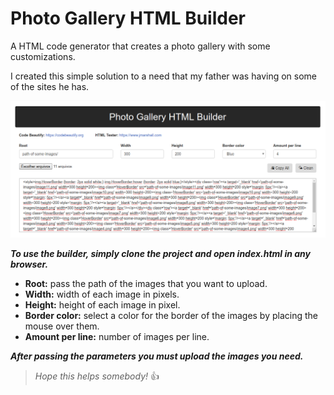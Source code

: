 # Photo Gallery HTML Builder

A HTML code generator that creates a photo gallery with some customizations. 

I created this simple solution to a need that my father was having on some of the sites he has.

![Alt text](image/sample.png?raw=true "Sample")

**_To use the builder, simply clone the project and open index.html in any browser._**

* **Root:** pass the path of the images that you want to upload.
* **Width:** width of each image in pixels.
* **Height:** height of each image in pixel.
* **Border color:** select a color for the border of the images by placing the mouse over them.
* **Amount per line:** number of images per line.

**_After passing the parameters you must upload the images you need._**

> _Hope this helps somebody!_ :+1:
